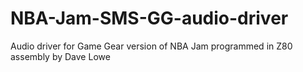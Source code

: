 # NBA-Jam-SMS-GG-audio-driver
Audio driver for Game Gear version of NBA Jam programmed in Z80 assembly by Dave Lowe
